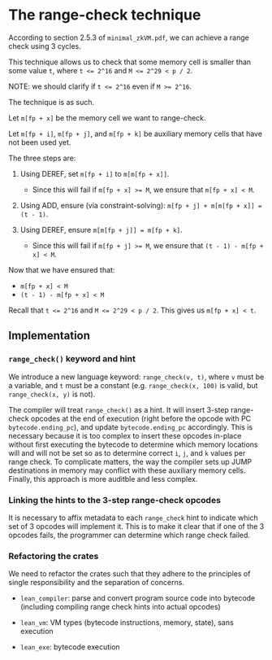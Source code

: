 # The range-check technique

According to section 2.5.3 of `minimal_zkVM.pdf`, we can achieve a range check using 3 cycles.

This technique allows us to check that some memory cell is smaller than some
value `t`, where `t <= 2^16` and `M <= 2^29 < p / 2`.

NOTE: we should clarify if `t <= 2^16` even if `M >= 2^16`.

The technique is as such.

Let `m[fp + x]` be the memory cell we want to range-check.

Let `m[fp + i]`, `m[fp + j]`, and `m[fp + k]` be auxiliary memory cells that
have not been used yet.

The three steps are:

1. Using DEREF, set `m[fp + i]` to `m[m[fp + x]]`.
    - Since this will fail if `m[fp + x] >= M`, we ensure that `m[fp + x] < M`.

2. Using ADD, ensure (via constraint-solving): `m[fp + j] + m[m[fp + x]] = (t - 1)`.

3. Using DEREF, ensure `m[m[fp + j]] = m[fp + k]`.
    - Since this will fail if `m[fp + j] >= M`, we ensure that `(t - 1) - m[fp + x] < M`.

Now that we have ensured that:

- `m[fp + x] < M`
- `(t - 1) - m[fp + x] < M`

Recall that `t <= 2^16` and `M <= 2^29 < p / 2`. This gives us `m[fp + x] < t`.

## Implementation

### `range_check()` keyword and hint

We introduce a new language keyword: `range_check(v, t)`, where `v` must be a
variable, and `t` must be a constant (e.g. `range_check(x, 100)` is valid, but
`range_check(x, y)` is not).

The compiler will treat `range_check()` as a hint. It will insert 3-step
range-check opcodes at the end of execution (right before the opcode with PC
`bytecode.ending_pc`), and update `bytecode.ending_pc` accordingly. This is
necessary because it is too complex to insert these opcodes in-place without
first executing the bytecode to determine which memory locations will and will
not be set so as to determine correct `i`, `j`, and `k` values per range check.
To complicate matters, the way the compiler sets up JUMP destinations in memory
may conflict with these auxiliary memory cells. Finally, this approach is more
auditble and less complex.

### Linking the hints to the 3-step range-check opcodes

It is necessary to affix metadata to each `range_check` hint to indicate which
set of 3 opcodes will implement it. This is to make it clear that if one of the
3 opcodes fails, the programmer can determine which range check failed.

### Refactoring the crates

We need to refactor the crates such that they adhere to the principles of 
single responsibility and the separation of concerns.

- `lean_compiler`: parse and convert program source code into bytecode
  (including compiling range check hints into actual opcodes)

- `lean_vm`: VM types (bytecode instructions, memory, state), sans execution

- `lean_exe`: bytecode execution
